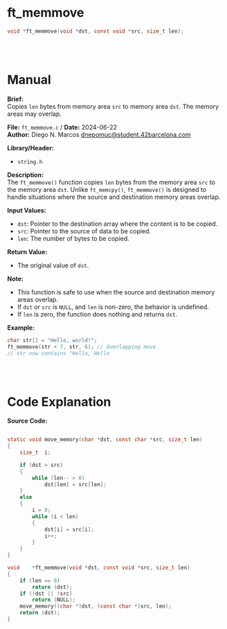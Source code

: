 # ft_memmove
``` c 
void *ft_memmove(void *dst, const void *src, size_t len);
```
<br>
<br>

# Manual
**Brief:**  
Copies `len` bytes from memory area `src` to memory area `dst`. The memory areas may overlap.

**File:** `ft_memmove.c` / **Date:** 2024-06-22  
**Author:** Diego N. Marcos <dnepomuc@student.42barcelona.com>

**Library/Header:**  
* `string.h `

**Description:**  
The `ft_memmove()` function copies `len` bytes from the memory area `src` to the memory area `dst`. Unlike `ft_memcpy()`, `ft_memmove()` is designed to handle situations where the source and destination memory areas overlap.

**Input Values:**  
* `dst`: Pointer to the destination array where the content is to be copied.
* `src`: Pointer to the source of data to be copied.
* `len`: The number of bytes to be copied.

**Return Value:**  
* The original value of `dst`.

**Note:**  
- This function is safe to use when the source and destination memory areas overlap.
- If `dst` or `src` is `NULL`, and `len` is non-zero, the behavior is undefined.
- If `len` is zero, the function does nothing and returns `dst`.

**Example:**  
```c
char str[] = "Hello, world!";
ft_memmove(str + 7, str, 6); // Overlapping move
// str now contains "Hello, Hello
```

<br>
<br>

# Code Explanation
**Source Code:**
``` C

static void	move_memory(char *dst, const char *src, size_t len)
{
	size_t	i;

	if (dst > src)
	{
		while (len-- > 0)
			dst[len] = src[len];
	}
	else
	{
		i = 0;
		while (i < len)
		{
			dst[i] = src[i];
			i++;
		}
	}
}

void	*ft_memmove(void *dst, const void *src, size_t len)
{
	if (len == 0)
		return (dst);
	if (!dst || !src)
		return (NULL);
	move_memory((char *)dst, (const char *)src, len);
	return (dst);
}

```